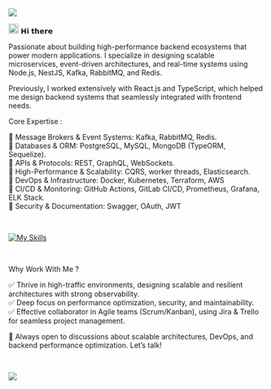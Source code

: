 <img src="https://user-images.githubusercontent.com/113350806/236842414-18101a37-92f5-4de7-a46d-eeaca6e16cbd.gif"/>


<img src ="https://gist.githubusercontent.com/arunprakashpj/48aa20057048b46c6f9ba9d114a8b76f/raw/69a9d496f651091a509ea8d9913c4aef5c419afb/Hi.gif" width="20" height="20"/> 𝗛𝗶 𝘁𝗵𝗲𝗿𝗲

Passionate about building high-performance backend ecosystems that power modern applications. I specialize in designing scalable microservices, event-driven architectures, and real-time systems using Node.js, NestJS, Kafka, RabbitMQ, and Redis.

Previously, I worked extensively with React.js and TypeScript, which helped me design backend systems that seamlessly integrated with frontend needs.

Core Expertise :

🔹 Message Brokers & Event Systems: Kafka, RabbitMQ, Redis. <br/>
🔹 Databases & ORM: PostgreSQL, MySQL, MongoDB (TypeORM, Sequelize). <br/>
🔹 APIs & Protocols: REST, GraphQL, WebSockets.<br/>
🔹 High-Performance & Scalability: CQRS, worker threads, Elasticsearch. <br/>
🔹 DevOps & Infrastructure: Docker, Kubernetes, Terraform, AWS <br/>
🔹 CI/CD & Monitoring: GitHub Actions, GitLab CI/CD, Prometheus, Grafana, ELK Stack. <br/>
🔹 Security & Documentation: Swagger, OAuth, JWT <br/>

<br/>


[![My Skills](https://skillicons.dev/icons?i=js,ts,reactjs,nextjs,tailwindcss,MUI,nodejs,nestjs,express,mongodb,mysql,postgres,kafka,rabbitmq,linux,git,github,gitlab,jenkins,docker,kubernetes,aws,prometheus,terraform,graphql,jest,postman,bash,py,vscode)](https://skillicons.dev)

<br/>

Why Work With Me ? <br/>

✅ Thrive in high-traffic environments, designing scalable and resilient architectures with strong observability. <br/>
✅ Deep focus on performance optimization, security, and maintainability. <br/>
✅ Effective collaborator in Agile teams (Scrum/Kanban), using Jira & Trello for seamless project management. <br/>

🚀 Always open to discussions about scalable architectures, DevOps, and backend performance optimization. Let’s talk! <br/>


<br/>

![](https://komarev.com/ghpvc/?username=developersaeid&style=flat-square)







